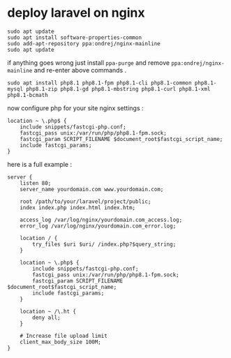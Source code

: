 # deploy laravel on nginx

```shell
sudo apt update
sudo apt install software-properties-common
sudo add-apt-repository ppa:ondrej/nginx-mainline
sudo apt update
```

if anything goes wrong just install `ppa-purge` and remove `ppa:ondrej/nginx-mainline` and re-enter above commands .

```shell
sudo apt install php8.1 php8.1-fpm php8.1-cli php8.1-common php8.1-mysql php8.1-zip php8.1-gd php8.1-mbstring php8.1-curl php8.1-xml php8.1-bcmath
```

now configure php for your site nginx settings :

```nginx
location ~ \.php$ {
    include snippets/fastcgi-php.conf;
    fastcgi_pass unix:/var/run/php/php8.1-fpm.sock;
    fastcgi_param SCRIPT_FILENAME $document_root$fastcgi_script_name;
    include fastcgi_params;
}
```

here is a full example :

```nginx
server {
    listen 80;
    server_name yourdomain.com www.yourdomain.com;

    root /path/to/your/laravel/project/public;
    index index.php index.html index.htm;

    access_log /var/log/nginx/yourdomain.com_access.log;
    error_log /var/log/nginx/yourdomain.com_error.log;

    location / {
        try_files $uri $uri/ /index.php?$query_string;
    }

    location ~ \.php$ {
        include snippets/fastcgi-php.conf;
        fastcgi_pass unix:/var/run/php/php8.1-fpm.sock;
        fastcgi_param SCRIPT_FILENAME $document_root$fastcgi_script_name;
        include fastcgi_params;
    }

    location ~ /\.ht {
        deny all;
    }

    # Increase file upload limit
    client_max_body_size 100M;
}
```